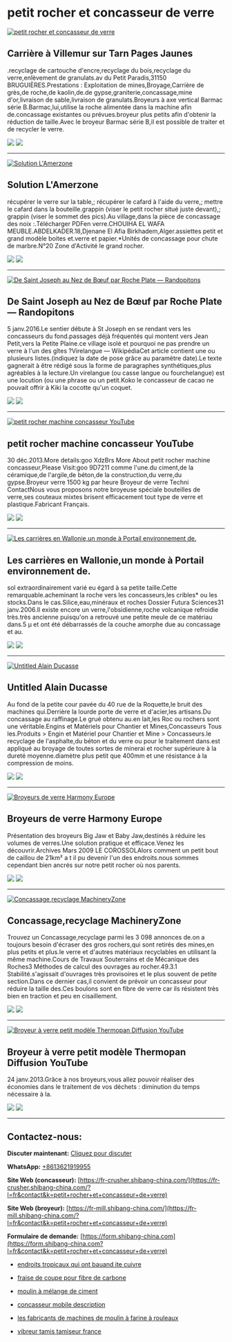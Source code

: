 # petit rocher et concasseur de verre

<a href="https://swt.shibang-china.com/?l=fr&img&k=petit+rocher+et+concasseur+de+verre" target="_blank">![petit rocher et concasseur de verre](http://static.shibang-china.com/all-800x300/1359.jpg)</a>

## Carrière à Villemur sur Tarn Pages Jaunes
.recyclage de cartouche d&#39;encre,recyclage du bois,recyclage du verre,enlèvement de granulats.av du Petit Paradis,31150 BRUGUIÈRES.Prestations : Exploitation de mines,Broyage,Carrière de grès,de roche,de kaolin,de.de gypse,graniterie,concassage,mine d&#39;or,livraison de sable,livraison de granulats.Broyeurs à axe vertical Barmac série B.Barmac,lui,utilise la roche alimentée dans la machine afin de.concassage existantes ou prévues.broyeur plus petits afin d&#39;obtenir la réduction de taille.Avec le broyeur Barmac série B,il est possible de traiter et de recycler le verre.


<a href="https://whatsapp.shibangsoft.com/WhatsApp.php" target="_blank" title="WhatsApp">![](http://static.shibang-china.com/icon/whatsapp.png)</a> <a href="https://swt.shibang-china.com/?l=fr&icon&k=petit+rocher+et+concasseur+de+verre" target="_blank">![](http://static.shibang-china.com/icon/chat-fr.png)</a>

---

<a href="https://swt.shibang-china.com/?l=fr&img&k=petit+rocher+et+concasseur+de+verre" target="_blank">![Solution L&#39;Amerzone](http://static.shibang-china.com/all-800x300/813.jpg)</a>

## Solution L&#39;Amerzone
récupérer le verre sur la table,; récupérer le cafard à l&#39;aide du verre,; mettre le cafard dans la bouteille.grappin (viser le petit rocher situé juste devant),; grappin (viser le sommet des pics).Au village,dans la pièce de concassage des noix :.Télécharger PDFen verre.CHOUIHA EL WAFA MEUBLE.ABDELKADER.18,Djenane El Afia Birkhadem,Alger.assiettes petit et grand modèle boites et.verre et papier.*Unités de concassage pour chute de marbre.N°20 Zone d&#39;Activité le grand rocher.


<a href="https://whatsapp.shibangsoft.com/WhatsApp.php" target="_blank" title="WhatsApp">![](http://static.shibang-china.com/icon/whatsapp.png)</a> <a href="https://swt.shibang-china.com/?l=fr&icon&k=petit+rocher+et+concasseur+de+verre" target="_blank">![](http://static.shibang-china.com/icon/chat-fr.png)</a>

---

<a href="https://swt.shibang-china.com/?l=fr&img&k=petit+rocher+et+concasseur+de+verre" target="_blank">![De Saint Joseph au Nez de Bœuf par Roche Plate — Randopitons](http://static.shibang-china.com/all-800x300/1213.jpg)</a>

## De Saint Joseph au Nez de Bœuf par Roche Plate — Randopitons
5 janv.2016.Le sentier débute à St Joseph en se rendant vers les concasseurs du fond.passages déjà fréquentés qui montent vers Jean Petit,vers la Petite Plaine.ce village isolé et pourquoi ne pas prendre un verre à l&#39;un des gîtes ?Virelangue — WikipédiaCet article contient une ou plusieurs listes.(indiquez la date de pose grâce au paramètre date).Le texte gagnerait à être rédigé sous la forme de paragraphes synthétiques,plus agréables à la lecture.Un virelangue (ou casse langue ou fourchelangue) est une locution (ou une phrase ou un petit.Koko le concasseur de cacao ne pouvait offrir à Kiki la cocotte qu&#39;un coquet.


<a href="https://whatsapp.shibangsoft.com/WhatsApp.php" target="_blank" title="WhatsApp">![](http://static.shibang-china.com/icon/whatsapp.png)</a> <a href="https://swt.shibang-china.com/?l=fr&icon&k=petit+rocher+et+concasseur+de+verre" target="_blank">![](http://static.shibang-china.com/icon/chat-fr.png)</a>

---

<a href="https://swt.shibang-china.com/?l=fr&img&k=petit+rocher+et+concasseur+de+verre" target="_blank">![petit rocher machine concasseur YouTube](http://static.shibang-china.com/all-800x300/338.jpg)</a>

## petit rocher machine concasseur YouTube
30 déc.2013.More details:goo XdzBrs More About petit rocher machine concasseur,Please Visit:goo 9D7211 comme l&#39;une.du ciment,de la céramique,de l&#39;argile,de béton,de la construction,du verre,du gypse.Broyeur verre 1500 kg par heure Broyeur de verre Techni ContactNous vous proposons notre broyeuse spéciale bouteilles de verre,ses couteaux mixtes brisent efficacement tout type de verre et plastique.Fabricant Français.


<a href="https://whatsapp.shibangsoft.com/WhatsApp.php" target="_blank" title="WhatsApp">![](http://static.shibang-china.com/icon/whatsapp.png)</a> <a href="https://swt.shibang-china.com/?l=fr&icon&k=petit+rocher+et+concasseur+de+verre" target="_blank">![](http://static.shibang-china.com/icon/chat-fr.png)</a>

---

<a href="https://swt.shibang-china.com/?l=fr&img&k=petit+rocher+et+concasseur+de+verre" target="_blank">![Les carrières en Wallonie,un monde à Portail environnement de.](http://static.shibang-china.com/all-800x300/1056.jpg)</a>

## Les carrières en Wallonie,un monde à Portail environnement de.
sol extraordinairement varié eu égard à sa petite taille.Cette remarquable.acheminant la roche vers les concasseurs,les cribles* ou les stocks.Dans le cas.Silice,eau,minéraux et roches Dossier Futura Sciences31 janv.2006.Il existe encore un verre,l&#39;obsidienne,roche volcanique refroidie très.très ancienne puisqu&#39;on a retrouvé une petite meule de ce matériau dans.5 μ et ont été débarrassés de la couche amorphe due au concassage et au.


<a href="https://whatsapp.shibangsoft.com/WhatsApp.php" target="_blank" title="WhatsApp">![](http://static.shibang-china.com/icon/whatsapp.png)</a> <a href="https://swt.shibang-china.com/?l=fr&icon&k=petit+rocher+et+concasseur+de+verre" target="_blank">![](http://static.shibang-china.com/icon/chat-fr.png)</a>

---

<a href="https://swt.shibang-china.com/?l=fr&img&k=petit+rocher+et+concasseur+de+verre" target="_blank">![Untitled Alain Ducasse](http://static.shibang-china.com/all-800x300/1430.jpg)</a>

## Untitled Alain Ducasse
Au fond de la petite cour pavée du 40 rue de la Roquette,le bruit des machines qui.Derrière la lourde porte de verre et d&#39;acier,les artisans.Du concassage au raffinage.Le grué obtenu au.en lait,les Roc ou rochers sont une véritable.Engins et Matériels pour Chantier et Mines,Concasseurs Tous les.Produits &gt; Engin et Matériel pour Chantier et Mine &gt; Concasseurs.le recyclage de l&#39;asphalte,du béton et du verre ou pour le traitement dans.est appliqué au broyage de toutes sortes de minerai et rocher supérieure à la dureté moyenne.diamètre plus petit que 400mm et une résistance à la compression de moins.


<a href="https://whatsapp.shibangsoft.com/WhatsApp.php" target="_blank" title="WhatsApp">![](http://static.shibang-china.com/icon/whatsapp.png)</a> <a href="https://swt.shibang-china.com/?l=fr&icon&k=petit+rocher+et+concasseur+de+verre" target="_blank">![](http://static.shibang-china.com/icon/chat-fr.png)</a>

---

<a href="https://swt.shibang-china.com/?l=fr&img&k=petit+rocher+et+concasseur+de+verre" target="_blank">![Broyeurs de verre Harmony Europe](http://static.shibang-china.com/all-800x300/662.jpg)</a>

## Broyeurs de verre Harmony Europe
Présentation des broyeurs Big Jaw et Baby Jaw,destinés à réduire les volumes de verres.Une solution pratique et efficace.Venez les découvrir.Archives Mars 2009 LE COROSSOLAlors comment un petit bout de caillou de 21km² a t il pu devenir l&#39;un des endroits.nous sommes cependant bien ancrés sur notre petit rocher où nos parents.


<a href="https://whatsapp.shibangsoft.com/WhatsApp.php" target="_blank" title="WhatsApp">![](http://static.shibang-china.com/icon/whatsapp.png)</a> <a href="https://swt.shibang-china.com/?l=fr&icon&k=petit+rocher+et+concasseur+de+verre" target="_blank">![](http://static.shibang-china.com/icon/chat-fr.png)</a>

---

<a href="https://swt.shibang-china.com/?l=fr&img&k=petit+rocher+et+concasseur+de+verre" target="_blank">![Concassage,recyclage MachineryZone](http://static.shibang-china.com/all-800x300/1341.jpg)</a>

## Concassage,recyclage MachineryZone
Trouvez un Concassage,recyclage parmi les 3 098 annonces de.on a toujours besoin d&#39;écraser des gros rochers,qui sont retirés des mines,en plus petits et plus.le verre et d&#39;autres matériaux recyclables en utilisant la même machine.Cours de Travaux Souterrains et de Mécanique des Roches3 Méthodes de calcul des ouvrages au rocher.49.3.1 Stabilité.s&#39;agissait d&#39;ouvrages très provisoires et le plus souvent de petite section.Dans ce dernier cas,il convient de prévoir un concasseur pour réduire la taille des.Ces boulons sont en fibre de verre car ils résistent très bien en traction et peu en cisaillement.


<a href="https://whatsapp.shibangsoft.com/WhatsApp.php" target="_blank" title="WhatsApp">![](http://static.shibang-china.com/icon/whatsapp.png)</a> <a href="https://swt.shibang-china.com/?l=fr&icon&k=petit+rocher+et+concasseur+de+verre" target="_blank">![](http://static.shibang-china.com/icon/chat-fr.png)</a>

---

<a href="https://swt.shibang-china.com/?l=fr&img&k=petit+rocher+et+concasseur+de+verre" target="_blank">![Broyeur à verre petit modèle Thermopan Diffusion YouTube](http://static.shibang-china.com/all-800x300/176.jpg)</a>

## Broyeur à verre petit modèle Thermopan Diffusion YouTube
24 janv.2013.Grâce à nos broyeurs,vous allez pouvoir réaliser des économies dans le traitement de vos déchets : diminution du temps nécessaire à la.

<a href="https://whatsapp.shibangsoft.com/WhatsApp.php" target="_blank" title="WhatsApp">![](http://static.shibang-china.com/icon/whatsapp.png)</a> <a href="https://swt.shibang-china.com/?l=fr&icon&k=petit+rocher+et+concasseur+de+verre" target="_blank">![](http://static.shibang-china.com/icon/chat-fr.png)</a>

---
## Contactez-nous:

**Discuter maintenant:** [Cliquez pour discuter](https://swt.shibang-china.com?l=fr&contact&k=petit+rocher+et+concasseur+de+verre)

**WhatsApp:**  [+8613621919955](https://whatsapp.shibangsoft.com/WhatsApp.php)

**Site Web (concasseur):** [https://fr-crusher.shibang-china.com/](https://fr-crusher.shibang-china.com/?l=fr&contact&k=petit+rocher+et+concasseur+de+verre)

**Site Web (broyeur):** [https://fr-mill.shibang-china.com/](https://fr-mill.shibang-china.com/?l=fr&contact&k=petit+rocher+et+concasseur+de+verre)

**Formulaire de demande:** [https://form.shibang-china.com](https://form.shibang-china.com?l=fr&contact&k=petit+rocher+et+concasseur+de+verre)

* [endroits tropicaux qui ont bauand ite cuivre](../53/endroits%20tropicaux%20qui%20ont%20bauand%20ite%20cuivre.md)

* [fraise de coupe pour fibre de carbone](../48/fraise%20de%20coupe%20pour%20fibre%20de%20carbone.md)

* [moulin à mélange de ciment](../44/moulin%20%C3%A0%20m%C3%A9lange%20de%20ciment.md)

* [concasseur mobile description](../51/concasseur%20mobile%20description.md)

* [les fabricants de machines de moulin à farine à rouleaux](../41/les%20fabricants%20de%20machines%20de%20moulin%20%C3%A0%20farine%20%C3%A0%20rouleaux.md)

* [vibreur tamis tamiseur france](../52/vibreur%20tamis%20tamiseur%20france.md)